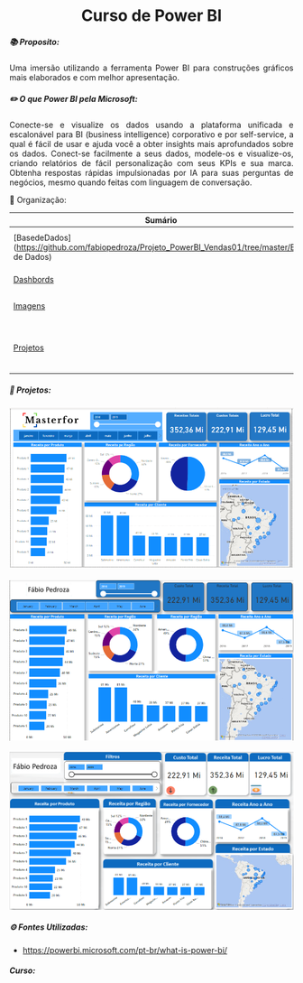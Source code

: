 <h1 align="center"> Curso de Power BI </h1>

<h5 align="left"> 📚 Proposito: </h5>

<p align="justify">Uma imersão utilizando a ferramenta Power BI para construções gráficos mais elaborados e com melhor apresentação.</p>

<h5 align="left">  ✏️ O que Power BI pela Microsoft:  </h5>

<p align="justify"> 	Conecte-se e visualize os dados usando a plataforma unificada e escalonável para BI (business intelligence) corporativo e por self-service, a qual é fácil de usar e ajuda você a obter insights mais aprofundados sobre os dados.
Conect-se facilmente a seus dados, modele-os e visualize-os, criando relatórios de fácil personalização com seus KPIs e sua marca. Obtenha respostas rápidas impulsionadas por IA para suas perguntas de negócios, mesmo quando feitas com linguagem de conversação.</p>

📂 Organização:

| Sumário                                                      | Informações                                |
| ------------------------------------------------------------ | ------------------------------------------ |
| [BasedeDados](https://github.com/fabiopedroza/Projeto_PowerBI_Vendas01/tree/master/Base de Dados) | Planilha com os dados para os dashboards   |
| [Dashbords](https://github.com/fabiopedroza/Projeto_PowerBI_Vendas01/tree/master/Dashboard) | Dashbords contruídos                       |
| [Imagens](https://github.com/fabiopedroza/Projeto_PowerBI_Vendas01/tree/master/Imagens) | Todas as imagens utilizadas                |
| [Projetos](https://github.com/fabiopedroza/Projeto_PowerBI_Vendas01/tree/master/Projeto) | Projetos finais do Power BI extensão .pbix |

<h5 align="left"> 📱 Projetos: </h5>

![Imagem0](https://github.com/fabiopedroza/Projeto_PowerBI_Vendas01/blob/master/Dashboard/Vendas.png)
<br />
<br />
![Imagem1](https://github.com/fabiopedroza/Projeto_PowerBI_Vendas01/blob/master/Dashboard/VendasF01.png)
<br />
<br />
![Imagem2](https://github.com/fabiopedroza/Projeto_PowerBI_Vendas01/blob/master/Dashboard/VendasF02.png)
<br />

<h5 align="left"> ⚙️ Fontes Utilizadas: </h5>

- https://powerbi.microsoft.com/pt-br/what-is-power-bi/ 

<h5 ajusted="left" > Curso: </h5>

